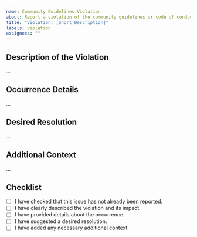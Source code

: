 ```yaml
---
name: Community Guidelines Violation
about: Report a violation of the community guidelines or code of conduct
title: "Violation: [Short Description]"
labels: violation
assignees: ""
---
```


## Description of the Violation

<!-- A clear and concise description of what the violation is. -->

...

## Occurrence Details

<!-- Details about where and when the violation occurred. -->

...

## Desired Resolution

<!-- What action do you believe should be taken? -->

...

## Additional Context

<!-- Any additional information or context about the violation. -->

...

## Checklist

- [ ] I have checked that this issue has not already been reported.
- [ ] I have clearly described the violation and its impact.
- [ ] I have provided details about the occurrence.
- [ ] I have suggested a desired resolution.
- [ ] I have added any necessary additional context.
